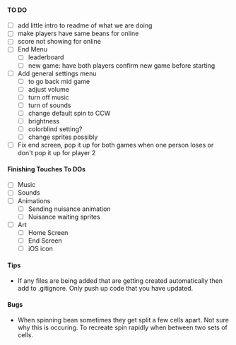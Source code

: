 #### TO DO 
- [ ] add little intro to readme of what we are doing
- [ ] make players have same beans for online
- [ ] score not showing for online
- [ ] End Menu
  - [ ] leaderboard
  - [ ] new game: have both players confirm new game before starting
- [ ] Add general settings menu
  - [ ]  to go back mid game
  - [ ]  adjust volume
  - [ ]  turn off music
  - [ ]  turn of sounds
  - [ ] change default spin to CCW
  - [ ] brightness
  - [ ] colorblind setting?
  - [ ] change sprites possibly
- [ ] Fix end screen, pop it up for both games when one person loses or don't pop it up for player 2

#### Finishing Touches To DOs
- [ ] Music
- [ ] Sounds
- [ ] Animations
  - [ ] Sending nuisance animation
  - [ ] Nuisance waiting sprites
- [ ] Art
  - [ ] Home Screen
  - [ ] End Screen
  - [ ] iOS icon

#### Tips
* If any files are being added that are getting created automatically then add to .gitignore. Only push up code that you have updated.

#### Bugs
* When spinning bean sometimes they get split a few cells apart. Not sure why this is occuring. To recreate spin rapidly when between two sets of cells.
